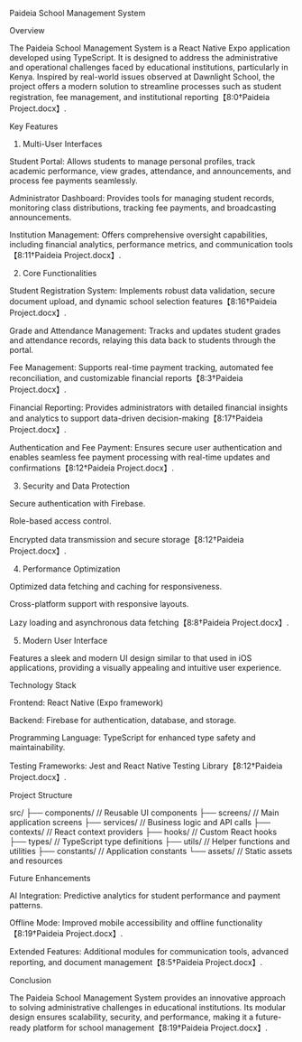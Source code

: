 Paideia School Management System

Overview

The Paideia School Management System is a React Native Expo application developed using TypeScript. It is designed to address the administrative and operational challenges faced by educational institutions, particularly in Kenya. Inspired by real-world issues observed at Dawnlight School, the project offers a modern solution to streamline processes such as student registration, fee management, and institutional reporting【8:0†Paideia Project.docx】.

Key Features

1. Multi-User Interfaces

Student Portal: Allows students to manage personal profiles, track academic performance, view grades, attendance, and announcements, and process fee payments seamlessly.

Administrator Dashboard: Provides tools for managing student records, monitoring class distributions, tracking fee payments, and broadcasting announcements.

Institution Management: Offers comprehensive oversight capabilities, including financial analytics, performance metrics, and communication tools【8:11†Paideia Project.docx】.

2. Core Functionalities

Student Registration System: Implements robust data validation, secure document upload, and dynamic school selection features【8:16†Paideia Project.docx】.

Grade and Attendance Management: Tracks and updates student grades and attendance records, relaying this data back to students through the portal.

Fee Management: Supports real-time payment tracking, automated fee reconciliation, and customizable financial reports【8:3†Paideia Project.docx】.

Financial Reporting: Provides administrators with detailed financial insights and analytics to support data-driven decision-making【8:17†Paideia Project.docx】.

Authentication and Fee Payment: Ensures secure user authentication and enables seamless fee payment processing with real-time updates and confirmations【8:12†Paideia Project.docx】.

3. Security and Data Protection

Secure authentication with Firebase.

Role-based access control.

Encrypted data transmission and secure storage【8:12†Paideia Project.docx】.

4. Performance Optimization

Optimized data fetching and caching for responsiveness.

Cross-platform support with responsive layouts.

Lazy loading and asynchronous data fetching【8:8†Paideia Project.docx】.

5. Modern User Interface

Features a sleek and modern UI design similar to that used in iOS applications, providing a visually appealing and intuitive user experience.

Technology Stack

Frontend: React Native (Expo framework)

Backend: Firebase for authentication, database, and storage.

Programming Language: TypeScript for enhanced type safety and maintainability.

Testing Frameworks: Jest and React Native Testing Library【8:12†Paideia Project.docx】.

Project Structure

src/
  ├── components/          // Reusable UI components
  ├── screens/            // Main application screens
  ├── services/           // Business logic and API calls
  ├── contexts/           // React context providers
  ├── hooks/              // Custom React hooks
  ├── types/              // TypeScript type definitions
  ├── utils/              // Helper functions and utilities
  ├── constants/          // Application constants
  └── assets/            // Static assets and resources

Future Enhancements

AI Integration: Predictive analytics for student performance and payment patterns.

Offline Mode: Improved mobile accessibility and offline functionality【8:19†Paideia Project.docx】.

Extended Features: Additional modules for communication tools, advanced reporting, and document management【8:5†Paideia Project.docx】.

Conclusion

The Paideia School Management System provides an innovative approach to solving administrative challenges in educational institutions. Its modular design ensures scalability, security, and performance, making it a future-ready platform for school management【8:19†Paideia Project.docx】.
